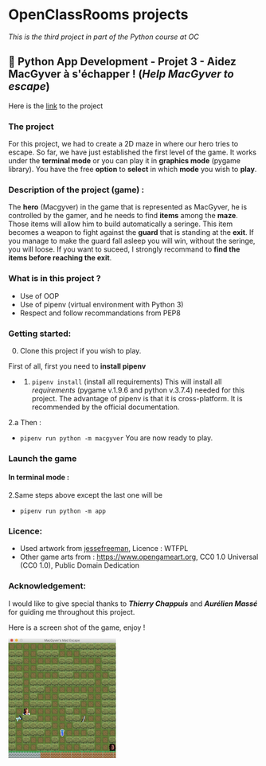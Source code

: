 # OpenClassRooms projects
*This is the third project in part of the Python course at OC*

## :snake: Python App Development - Projet 3 - Aidez MacGyver à s'échapper ! (*Help MacGyver to escape*)

Here is the [link](https://github.com/jonathanreveille/maze2.2.1.) to the project

### The project
For this project, we had to create a 2D maze in where our hero tries to escape.
So far, we have just established the first level of the game. It works under 
the **terminal mode** or you can play it in **graphics mode** (pygame library).
You have the free **option** to **select** in which **mode** you wish to **play**.

### Description of the project (game) :
The **hero** (Macgyver) in the game that is represented as MacGyver, he is controlled by the gamer,
and he needs to find **items** among the **maze**. Those items will allow him to build automatically
a seringe. This item becomes a weapon to fight against the **guard** that is standing at the **exit**.
If you manage to make the guard fall asleep you will win, without the seringe, you will
loose. If you want to suceed, I strongly recommand to **find the items before reaching the exit**. 

### What is in this project ?
- Use of OOP
- Use of pipenv (virtual environment with Python 3)
- Respect and follow recommandations from PEP8

### Getting started:
0. Clone this project if you wish to play.

First of all, first you need to **install pipenv**

* 1. `pipenv install` (install all requirements)
This will install all *requirements* (pygame v.1.9.6 and python v.3.7.4)
needed for this project.
The advantage of pipenv is that it is cross-platform. It is 
recommended by the official documentation.

2.a Then : 
* `pipenv run python -m macgyver`
You are now ready to play.

### Launch the game
#### In terminal mode :
2.Same steps above except the last one will be 
* `pipenv run python -m app`

### Licence:
* Used artwork from [jessefreeman](https://www.jessefreeman.com), Licence : WTFPL
* Other game arts from : https://www.opengameart.org, CC0 1.0 Universal (CC0 1.0), Public Domain Dedication

### Acknowledgement:
I would like to give special thanks to ***Thierry Chappuis*** and ***Aurélien Massé***
for guiding me throughout this project.

Here is a screen shot of the game, enjoy ! 



![Game Screenshot](/macgyver/image/screenshot.png)

